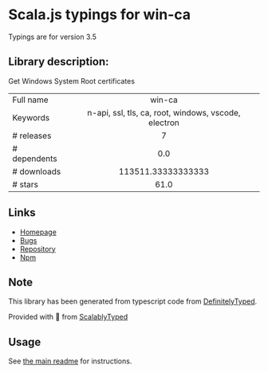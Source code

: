 
# Scala.js typings for win-ca

Typings are for version 3.5

## Library description:
Get Windows System Root certificates

|                    |                 |
| ------------------ | :-------------: |
| Full name          | win-ca |
| Keywords           | n-api, ssl, tls, ca, root, windows, vscode, electron |
| # releases         | 7 |
| # dependents       | 0.0 |
| # downloads        | 113511.33333333333 |
| # stars            | 61.0 |

## Links
- [Homepage](https://github.com/ukoloff/win-ca)
- [Bugs](https://github.com/ukoloff/win-ca/issues)
- [Repository](https://github.com/ukoloff/win-ca)
- [Npm](https://www.npmjs.com/package/win-ca)
    


## Note
This library has been generated from typescript code from [DefinitelyTyped](https://definitelytyped.org).

Provided with :purple_heart: from [ScalablyTyped](https://github.com/oyvindberg/ScalablyTyped)

## Usage
See [the main readme](../../readme.md) for instructions.



